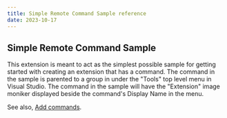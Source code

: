 ```yaml
---
title: Simple Remote Command Sample reference
date: 2023-10-17
---
```


## Simple Remote Command Sample

This extension is meant to act as the simplest possible sample for getting started with creating an extension that has a command. The command in the sample is parented to a group in under the "Tools" top level menu in Visual Studio. The command in the sample will have the "Extension" image moniker displayed beside the command's Display Name in the menu.

See also, [Add commands](https://learn.microsoft.com/visualstudio/extensibility/visualstudio.extensibility/command/command).
